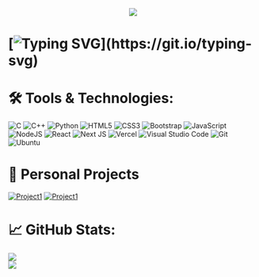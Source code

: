 <div id="header" align="center">
  <img src="https://user-images.githubusercontent.com/66873325/188835760-4a1f4343-87e6-45f2-919d-eeb2280a339a.png"/>
</div>

# [![Typing SVG](https://readme-typing-svg.herokuapp.com?font=Helvetica&size=23&duration=4800&pause=1000&color=F0F6FC&width=435&lines=Hi+there+%F0%9F%91%8B%2C+I'm+Pouya;Welcome+to+my+GitHub+Profile!)](https://git.io/typing-svg)

# 🛠️ Tools & Technologies:
![C](https://img.shields.io/badge/c-%2300599C.svg?style=for-the-badge&logo=c&logoColor=white) ![C++](https://img.shields.io/badge/c++-%2300599C.svg?style=for-the-badge&logo=c%2B%2B&logoColor=white) ![Python](https://img.shields.io/badge/python-3670A0?style=for-the-badge&logo=python&logoColor=ffdd54) ![HTML5](https://img.shields.io/badge/html5-%23E34F26.svg?style=for-the-badge&logo=html5&logoColor=white) ![CSS3](https://img.shields.io/badge/css3-%231572B6.svg?style=for-the-badge&logo=css3&logoColor=white) ![Bootstrap](https://img.shields.io/badge/bootstrap-%23563D7C.svg?style=for-the-badge&logo=bootstrap&logoColor=white) ![JavaScript](https://img.shields.io/badge/javascript-%23323330.svg?style=for-the-badge&logo=javascript&logoColor=%23F7DF1E) ![NodeJS](https://img.shields.io/badge/node.js-6DA55F?style=for-the-badge&logo=node.js&logoColor=white) ![React](https://img.shields.io/badge/react-%2320232a.svg?style=for-the-badge&logo=react&logoColor=%2361DAFB) ![Next JS](https://img.shields.io/badge/Next-black?style=for-the-badge&logo=next.js&logoColor=white) ![Vercel](https://img.shields.io/badge/vercel-%23000000.svg?style=for-the-badge&logo=vercel&logoColor=white) ![Visual Studio Code](https://img.shields.io/badge/Visual_Studio_Code-0078D4?style=for-the-badge&logo=visual%20studio%20code&logoColor=white) ![Git](https://img.shields.io/badge/GIT-E44C30?style=for-the-badge&logo=git&logoColor=white) ![Ubuntu](https://img.shields.io/badge/Ubuntu-E95420?style=for-the-badge&logo=ubuntu&logoColor=white)

# 💫 Personal Projects
[![Project1](https://github-readme-stats.vercel.app/api/pin/?username=P0u4a&repo=Cloud-Ninja&show_owner=false&theme=radical)](https://github.com/P0u4a/Cloud-Ninja)
[![Project1](https://github-readme-stats.vercel.app/api/pin/?username=P0u4a&repo=Playlist-Generator&show_owner=false&theme=radical)](https://github.com/P0u4a/Playlist-Generator)

# 📈 GitHub Stats:
![](https://github-readme-stats.vercel.app/api?username=P0u4a&show_icons=true&theme=radical&hide_border=false&count_private=true) <br/>
![](https://github-readme-streak-stats.herokuapp.com/?user=P0u4a&theme=radical&hide_border=false)
